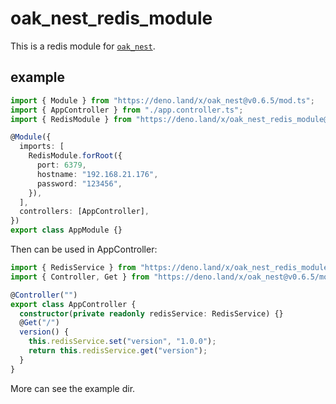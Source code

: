 # oak_nest_redis_module

This is a redis module for [`oak_nest`](https://deno.land/x/oak_nest).

## example

```typescript
import { Module } from "https://deno.land/x/oak_nest@v0.6.5/mod.ts";
import { AppController } from "./app.controller.ts";
import { RedisModule } from "https://deno.land/x/oak_nest_redis_module@v0.0.1/mod.ts";

@Module({
  imports: [
    RedisModule.forRoot({
      port: 6379,
      hostname: "192.168.21.176",
      password: "123456",
    }),
  ],
  controllers: [AppController],
})
export class AppModule {}
```

Then can be used in AppController:

```ts
import { RedisService } from "https://deno.land/x/oak_nest_redis_module@v0.0.1/mod.ts";
import { Controller, Get } from "https://deno.land/x/oak_nest@v0.6.5/mod.ts";

@Controller("")
export class AppController {
  constructor(private readonly redisService: RedisService) {}
  @Get("/")
  version() {
    this.redisService.set("version", "1.0.0");
    return this.redisService.get("version");
  }
}
```

More can see the example dir.
